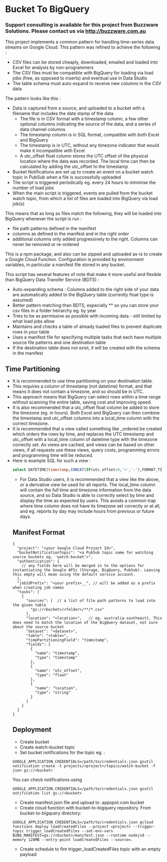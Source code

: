 # Bucket To BigQuery

### Support consulting is available for this project from Buzzware Solutions. Please contact us via http://buzzware.com.au

This project implements a common pattern for handling time-series data streams on Google Cloud.
This pattern was refined to achieve the following :
* CSV files can be stored cheaply, downloaded, emailed and loaded into Excel for analysis by non-programmers
* The CSV files must be compatible with BigQuery for loading via load jobs (free, as opposed to inserts) and eventual use in Data Studio
* The table schema must auto-expand to receive new columns in the CSV data

The pattern looks like this :

* Data is captured from a source, and uploaded to a bucket with a filename that includes the date stamp of the data
    * The file is in CSV format with a timestamp column, a few other optional columns indicating the source of the data, and a series of data channel columns
    * The timestamp column is in SQL format, compatible with both Excel and BigQuery
    * The timestamp is in UTC, without any timezone indicator that would make it incompatible with Excel
    * A utc_offset float column stores the UTC offset of the physical location where the data was recorded. The local time can then be calculated by adding the utc_offset to the timestamp
* Bucket Notifications are set up to create an event on a bucket watch topic in PubSub when a file is successfully uploaded
* The script is triggered periodically eg. every 24 hours to minimise the number of load jobs
* When the main script is triggered, events are pulled from the bucket watch topic, from which a list of files are loaded into BigQuery via load job(s)

This means that as long as files match the following, they will be loaded into BigQuery whenever the script is run : 
* file path patterns defined in the manifest
* columns as defined in the manifest and in the right order
* additional columns only added progressively to the right. Columns can never be removed or re-ordered

This is a npm package, and also can be zipped and uploaded as-is to create a Google Cloud Function. Configuration is provided by environment variables, in particular a manifest file stored in any bucket.

This script has several features of note that make it more useful and flexible than BigQuery Data Transfer Service (BDTS) :

* Auto-expanding schema : Columns added to the right side of your data are automatically added to the BigQuery table (currently float type is assumed)
* Better pattern matching than BDTS, especially ** so you can store your csv files in a folder heirarchy eg. by year
* Tries to be as permissive as possible with incoming data - still limited by what load jobs allow
* Maintains and checks a table of already loaded files to prevent duplicate rows in your table
* Uses a manifest file for specifying multiple tasks that each have multiple source file patterns and one destination table
* If the destination table does not exist, it will be created with the schema in the manifest

## Time Partitioning
* It is recommended to use time partitioning on your destination table. 
* This requires a column of timestamp (not datetime) format, and that means it does not contain a timezone, and so should be in UTC. 
* This approach means that BigQuery can select rows within a time range without scanning the entire table, saving cost and improving speed.
* It is also recommended that a utc_offset float column be added to store the timezone (eg. in hours). Both Excel and BigQuery can then combine the timestamp and utc_offset columns into a local_time column with the correct timezone.
* It is recommended that a view called something like <table name>_ordered be created which orders the rows by time, and replaces the UTC timestamp and utc_offset with a local_time column of datetime type with the timezone correctly set. As views are cached, and views can be based on other views, if all requests use these views, query costs, programming errors and programming time will be reduced.
* Here is example SQL for such a view :    
```sql
select DATETIME(timestamp,CONCAT(IF(utc_offset>0,'+','-'),FORMAT_TIME("%R", TIME_ADD(TIME "00:00:00", INTERVAL CAST(ABS(ROUND(utc_offset*60)) AS INT64) MINUTE)))) as local_time,* except (timestamp,utc_offset) from <projectId>.<datasetId>.<tableId> order by timestamp
```
* For Data Studio users, it is recommended that a view like the above, or a derivative view be used for all reports. The local_time column will contain the full time and timezone information from the data source, and so Data Studio is able to correctly select by time and display the time as expected by users. This avoids a common trap where time column does not have its timezone set correctly or at 
all, and eg. reports by day may include hours from previous or future days.   

## Manifest Format

```json5
{
  "project": "<your Google Cloud Project Id>",
  "bucketNotificationTopic": "<a PubSub topic name for watching source buckets eg. 'watch-bucket'>",
  "authentication": {
    // any fields here will be merged in to the options for instantiating the Google APIs (Storage, BigQuery, PubSub). Leaving this empty will mean using the default service account.
  },
  "jobIdPrefix": "<your prefix>__", // will be added as a prefix when creating job names
  "tasks": [
    {
      "sources": [  // a list of file path patterns to load into the given table
        "gs://<bucket>/<folder>/**/*.csv"
      ],
      "location": "<location>",   // eg. australia-southeast1. This does need to match the location of the BigQuery dataset, not sure about the source bucket
      "dataset": "<dataset>",
      "table": "<table>",
      "timePartitioningField": "timestamp",     
      "fields": [
        {
          "name": "timestamp",
          "type": "timestamp"
        },
        {
          "name": "utc_offset",
          "type": "float"
        },
        {
          "name": "location",
          "type": "string"
        }
      ]
    }
  ]
}
```


## Deployment
* Create bucket
* Create watch-bucket topic
* Set bucket notifications for the topic eg. : 
```
GOOGLE_APPLICATION_CREDENTIALS=/path/to/credentials.json gsutil notification create -t projects/<project>/topics/watch-bucket -f json gs://<bucket>
```
You can check notifications using 
```
GOOGLE_APPLICATION_CREDENTIALS=/path/to/credentials.json gsutil notification list gs://<bucket>
```

* Create <optional-custom-name>manifest.json file and upload to <project>.appspot.com bucket
* Create cloud function with bucket-to-bigquery repository. From bucket-to-bigquery directory: 
```
GOOGLE_APPLICATION_CREDENTIALS=/path/to/credentials.json gcloud functions deploy loadCreatedFiles --project <project> --trigger-topic trigger_loadCreatedFiles --set-env-vars B2BQ_MANIFEST=gs://<bucket>/manifest.json --runtime nodejs8 --memory 128MB --entry-point loadCreatedFiles --source=.
```
* Create schedule to fire trigger_loadCreatedFiles topic with an empty payload
